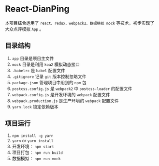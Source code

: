 # React-DianPing

本项目综合运用了 `react、redux、webpack2、数据模拟 mock` 等技术，初步实现了大众点评模拟 `App` 。

## 目录结构

1. `app` 目录是项目主文件
1. `mock` 目录是利用 `koa2` 模拟动态接口
1. `.babelrc` 是 `babel` 配置文件
1. `.gitignore` 记录 `git` 版本控制忽略文件
1. `package.json` 管理项目中用到的 `npm` 包
1. `postcss.config.js` 是 `webpack2` 中 `postcss-loader` 的配置文件
1. `webpack.config.js` 是开发环境的 `webpack` 配置文件
1. `webpack.production.js` 是生产环境的 `webpack` 配置文件
1. `yarn.lock` 锁定依赖版本

## 项目运行

1. `npm install -g yarn`
1. `yarn` or `yarn install`
1. 开发环境： `npm start`
1. 项目打包： `npm run build`
1. 数据模拟： `npm run mock`
